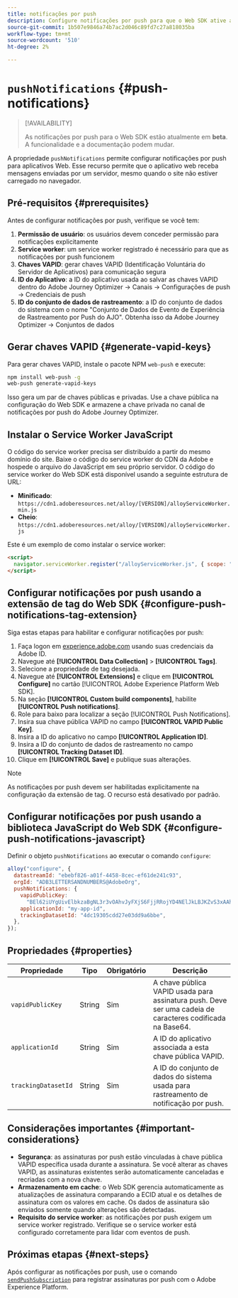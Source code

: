 ```yaml
---
title: notificações por push
description: Configure notificações por push para que o Web SDK ative as mensagens por push baseadas em navegador.
source-git-commit: 1b507e9846a74b7ac2d046c89fd7c27a818035ba
workflow-type: tm+mt
source-wordcount: '510'
ht-degree: 2%

---
```



# `pushNotifications` {#push-notifications}

>[!AVAILABILITY]
>
> As notificações por push para o Web SDK estão atualmente em **beta**. A funcionalidade e a documentação podem mudar.

A propriedade `pushNotifications` permite configurar notificações por push para aplicativos Web. Esse recurso permite que o aplicativo web receba mensagens enviadas por um servidor, mesmo quando o site não estiver carregado no navegador.

## Pré-requisitos {#prerequisites}

Antes de configurar notificações por push, verifique se você tem:

1. **Permissão de usuário**: os usuários devem conceder permissão para notificações explicitamente
2. **Service worker**: um service worker registrado é necessário para que as notificações por push funcionem
3. **Chaves VAPID**: gerar chaves VAPID (Identificação Voluntária do Servidor de Aplicativos) para comunicação segura
4. **ID do Aplicativo**: a ID do aplicativo usada ao salvar as chaves VAPID dentro do Adobe Journey Optimizer -> Canais -> Configurações de push -> Credenciais de push
5. **ID do conjunto de dados de rastreamento**: a ID do conjunto de dados do sistema com o nome &quot;Conjunto de Dados de Evento de Experiência de Rastreamento por Push do AJO&quot;. Obtenha isso da Adobe Journey Optimizer -> Conjuntos de dados

## Gerar chaves VAPID {#generate-vapid-keys}

Para gerar chaves VAPID, instale o pacote NPM `web-push` e execute:

```bash
npm install web-push -g
web-push generate-vapid-keys
```

Isso gera um par de chaves públicas e privadas. Use a chave pública na configuração do Web SDK e armazene a chave privada no canal de notificações por push do Adobe Journey Optimizer.

## Instalar o Service Worker JavaScript

O código do service worker precisa ser distribuído a partir do mesmo domínio do site. Baixe o código do service worker do CDN da Adobe e hospede o arquivo do JavaScript em seu próprio servidor. O código do service worker do Web SDK está disponível usando a seguinte estrutura de URL:

- **Minificado**: `https://cdn1.adoberesources.net/alloy/[VERSION]/alloyServiceWorker.min.js`
- **Cheio**: `https://cdn1.adoberesources.net/alloy/[VERSION]/alloyServiceWorker.js`

Este é um exemplo de como instalar o service worker:

```html
<script>
  navigator.serviceWorker.register("/alloyServiceWorker.js", { scope: "/" });
</script>
```

## Configurar notificações por push usando a extensão de tag do Web SDK {#configure-push-notifications-tag-extension}

Siga estas etapas para habilitar e configurar notificações por push:

1. Faça logon em [experience.adobe.com](https://experience.adobe.com) usando suas credenciais da Adobe ID.
1. Navegue até **[!UICONTROL Data Collection]** > **[!UICONTROL Tags]**.
1. Selecione a propriedade de tag desejada.
1. Navegue até **[!UICONTROL Extensions]** e clique em **[!UICONTROL Configure]** no cartão [!UICONTROL Adobe Experience Platform Web SDK].
1. Na seção **[!UICONTROL Custom build components]**, habilite **[!UICONTROL Push notifications]**.
1. Role para baixo para localizar a seção [!UICONTROL Push Notifications].
1. Insira sua chave pública VAPID no campo **[!UICONTROL VAPID Public Key]**.
1. Insira a ID do aplicativo no campo **[!UICONTROL Application ID]**.
1. Insira a ID do conjunto de dados de rastreamento no campo **[!UICONTROL Tracking Dataset ID]**.
1. Clique em **[!UICONTROL Save]** e publique suas alterações.

>[!NOTE]
>
> As notificações por push devem ser habilitadas explicitamente na configuração da extensão de tag. O recurso está desativado por padrão.

## Configurar notificações por push usando a biblioteca JavaScript do Web SDK {#configure-push-notifications-javascript}

Definir o objeto `pushNotifications` ao executar o comando `configure`:

```js
alloy("configure", {
  datastreamId: "ebebf826-a01f-4458-8cec-ef61de241c93",
  orgId: "ADB3LETTERSANDNUMBERS@AdobeOrg",
  pushNotifications: {
    vapidPublicKey:
      "BEl62iUYgUivElbkzaBgNL3r3vOAhvJyFXjS6FjjRRojYD4NElJkLBJKZvS3xAAh4_gE3WnMaZNu_KGP4jAQlJz",
    applicationId: "my-app-id",
    trackingDatasetId: "4dc19305cdd27e03dd9a6bbe",
  },
});
```

## Propriedades {#properties}

| Propriedade | Tipo | Obrigatório | Descrição |
|---------|----|---------|-----------|
| `vapidPublicKey` | String | Sim | A chave pública VAPID usada para assinatura push. Deve ser uma cadeia de caracteres codificada na Base64. |
| `applicationId` | String | Sim | A ID do aplicativo associada a esta chave pública VAPID. |
| `trackingDatasetId` | String | Sim | A ID do conjunto de dados do sistema usada para rastreamento de notificação por push. |

## Considerações importantes {#important-considerations}

- **Segurança**: as assinaturas por push estão vinculadas à chave pública VAPID específica usada durante a assinatura. Se você alterar as chaves VAPID, as assinaturas existentes serão automaticamente canceladas e recriadas com a nova chave.
- **Armazenamento em cache**: o Web SDK gerencia automaticamente as atualizações de assinatura comparando a ECID atual e os detalhes de assinatura com os valores em cache. Os dados de assinatura são enviados somente quando alterações são detectadas.
- **Requisito do service worker**: as notificações por push exigem um service worker registrado. Verifique se o service worker está configurado corretamente para lidar com eventos de push.

## Próximas etapas {#next-steps}

Após configurar as notificações por push, use o comando [`sendPushSubscription`](../sendpushsubscription-1.md) para registrar assinaturas por push com o Adobe Experience Platform.
